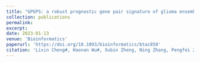```yaml
---
title: "GPGPS: a robust prognostic gene pair signature of glioma ensembling IDH mutation and 1p/19q co-deletion"
collection: publications
permalink: 
excerpt: 
date: 2023-01-13
venue: 'Bioinformatics'
paperurl: 'https://doi.org/10.1093/bioinformatics/btac850'
citation: 'Lixin Cheng#, Haonan Wu#, Xubin Zheng, Ning Zhang, Pengfei Zhao, Ran Wang, Qiong Wu, Tao Liu, Xiaojun Yang, and Qingshan Geng. GPGPS: a robust prognostic gene pair signature of glioma ensembling IDH mutation and 1p/19q co-deletion. Bioinformatics, 2023.'
---
```

